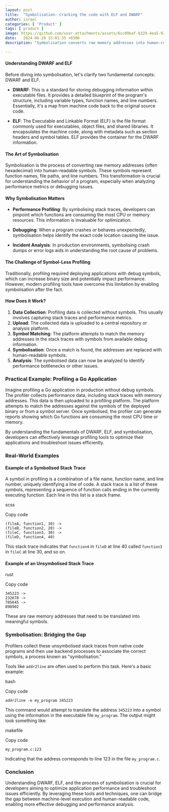 ```yaml
---
layout: post
title:  "Symbolisation: Cracking the code with ELF and DWARF"
author: israel
categories: [ 'Product' ]
tags: [ product ]
image: https://github.com/user-attachments/assets/6cc09baf-b329-4ea5-92ba-7ef1ee1d59b1
date:   2024-06-28 15:01:35 +0300
description: "Symbolisation converts raw memory addresses into human-readable symbols. The roles of DWARF and ELF in the symbolisation process is explored." 

---
```


#### Understanding DWARF and ELF

Before diving into symbolisation, let's clarify two fundamental concepts: DWARF and ELF.

-   **DWARF**: This is a standard for storing debugging information within executable files. It provides a detailed blueprint of the program's structure, including variable types, function names, and line numbers. Essentially, it's a map from machine code back to the original source code.
    
-   **ELF**: The Executable and Linkable Format (ELF) is the file format commonly used for executables, object files, and shared libraries. It encapsulates the machine code, along with metadata such as section headers and symbol tables. ELF provides the container for the DWARF information.
    

#### The Art of Symbolisation

Symbolisation is the process of converting raw memory addresses (often hexadecimal) into human-readable symbols. These symbols represent function names, file paths, and line numbers. This transformation is crucial for understanding the behavior of a program, especially when analyzing performance metrics or debugging issues.

#### Why Symbolisation Matters

-   **Performance Profiling**: By symbolising stack traces, developers can pinpoint which functions are consuming the most CPU or memory resources. This information is invaluable for optimization.
    
-   **Debugging**: When a program crashes or behaves unexpectedly, symbolisation helps identify the exact code location causing the issue.
    
-   **Incident Analysis**: In production environments, symbolising crash dumps or error logs aids in understanding the root cause of problems.
    

#### The Challenge of Symbol-Less Profiling

Traditionally, profiling required deploying applications with debug symbols, which can increase binary size and potentially impact performance. However, modern profiling tools have overcome this limitation by enabling symbolisation after the fact.

#### How Does it Work?

1.  **Data Collection**: Profiling data is collected without symbols. This usually involves capturing stack traces and performance metrics.
2.  **Upload**: The collected data is uploaded to a central repository or analysis platform.
3.  **Symbol Matching**: The platform attempts to match the memory addresses in the stack traces with symbols from available debug information.
4.  **Symbolisation**: Once a match is found, the addresses are replaced with human-readable symbols.
5.  **Analysis**: The symbolised data can now be analyzed to identify performance bottlenecks or other issues.

### Practical Example: Profiling a Go Application

Imagine profiling a Go application in production without debug symbols. The profiler collects performance data, including stack traces with memory addresses. This data is then uploaded to a profiling platform. The platform attempts to match the addresses against the symbols of the deployed binary or from a symbol server. Once symbolised, the profiler can generate reports showing which Go functions are consuming the most CPU time or memory.

By understanding the fundamentals of DWARF, ELF, and symbolisation, developers can effectively leverage profiling tools to optimize their applications and troubleshoot issues efficiently.

### Real-World Examples

#### Example of a Symbolised Stack Trace

A symbol in profiling is a combination of a file name, function name, and line number, uniquely identifying a line of code. A stack trace is a list of these symbols, representing a sequence of function calls ending in the currently executing function. Each line in this list is a stack frame.

scss

Copy code

```
(fileA, function1, 10) -> 
(fileB, function2, 20) -> 
(fileC, function3, 30) -> 
(fileD, function4, 40)
```

This stack trace indicates that `function4` in `fileD` at line 40 called `function3` in `fileC` at line 30, and so on.

#### Example of an Unsymbolised Stack Trace

rust

Copy code

```
345223 -> 
232678 -> 
785645 -> 
898902
```


These are raw memory addresses that need to be translated into meaningful symbols.

### Symbolisation: Bridging the Gap

Profilers collect these unsymbolised stack traces from native code programs and then use backend processes to associate the correct symbols, a process known as "symbolisation."

Tools like `addr2line` are often used to perform this task. Here's a basic example:

bash

Copy code

`addr2line -e my_program 345223` 

This command would attempt to translate the address `345223` into a symbol using the information in the executable file `my_program`. The output might look something like:

makefile

Copy code

`my_program.c:123` 

Indicating that the address corresponds to line 123 in the file `my_program.c`.

### Conclusion

Understanding DWARF, ELF, and the process of symbolisation is crucial for developers aiming to optimize application performance and troubleshoot issues efficiently. By leveraging these tools and techniques, one can bridge the gap between machine-level execution and human-readable code, enabling more effective debugging and performance analysis.